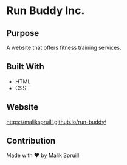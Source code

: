 # Run Buddy Inc.

## Purpose
A website that offers fitness training services.

## Built With
* HTML
* CSS

## Website
https://malikspruill.github.io/run-buddy/

## Contribution
Made with ❤️ by Malik Spruill
